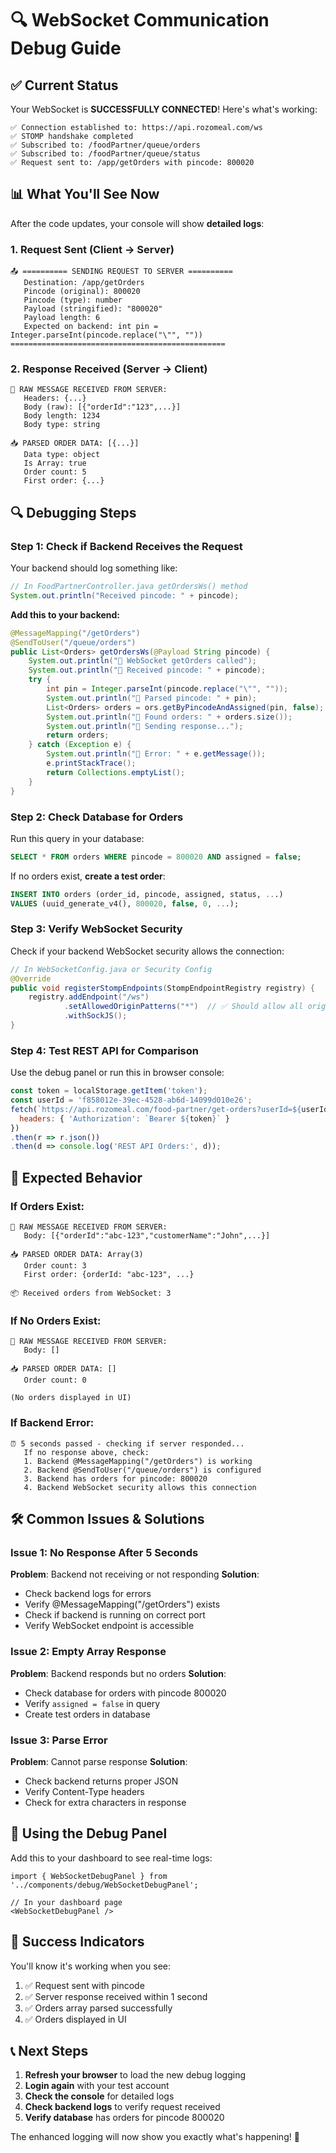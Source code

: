 # 🔍 WebSocket Communication Debug Guide

## ✅ Current Status

Your WebSocket is **SUCCESSFULLY CONNECTED**! Here's what's working:

```
✅ Connection established to: https://api.rozomeal.com/ws
✅ STOMP handshake completed
✅ Subscribed to: /foodPartner/queue/orders
✅ Subscribed to: /foodPartner/queue/status
✅ Request sent to: /app/getOrders with pincode: 800020
```

## 📊 What You'll See Now

After the code updates, your console will show **detailed logs**:

### 1. **Request Sent (Client → Server)**
```
📤 ========== SENDING REQUEST TO SERVER ==========
   Destination: /app/getOrders
   Pincode (original): 800020
   Pincode (type): number
   Payload (stringified): "800020"
   Payload length: 6
   Expected on backend: int pin = Integer.parseInt(pincode.replace("\"", ""))
================================================
```

### 2. **Response Received (Server → Client)**
```
📨 RAW MESSAGE RECEIVED FROM SERVER:
   Headers: {...}
   Body (raw): [{"orderId":"123",...}]
   Body length: 1234
   Body type: string

📥 PARSED ORDER DATA: [{...}]
   Data type: object
   Is Array: true
   Order count: 5
   First order: {...}
```

## 🔍 Debugging Steps

### Step 1: Check if Backend Receives the Request

Your backend should log something like:
```java
// In FoodPartnerController.java getOrdersWs() method
System.out.println("Received pincode: " + pincode);
```

**Add this to your backend:**
```java
@MessageMapping("/getOrders")
@SendToUser("/queue/orders")
public List<Orders> getOrdersWs(@Payload String pincode) {
    System.out.println("🔵 WebSocket getOrders called");
    System.out.println("🔵 Received pincode: " + pincode);
    try {
        int pin = Integer.parseInt(pincode.replace("\"", ""));
        System.out.println("🔵 Parsed pincode: " + pin);
        List<Orders> orders = ors.getByPincodeAndAssigned(pin, false);
        System.out.println("🔵 Found orders: " + orders.size());
        System.out.println("🔵 Sending response...");
        return orders;
    } catch (Exception e) {
        System.out.println("🔴 Error: " + e.getMessage());
        e.printStackTrace();
        return Collections.emptyList();
    }
}
```

### Step 2: Check Database for Orders

Run this query in your database:
```sql
SELECT * FROM orders WHERE pincode = 800020 AND assigned = false;
```

If no orders exist, **create a test order**:
```sql
INSERT INTO orders (order_id, pincode, assigned, status, ...) 
VALUES (uuid_generate_v4(), 800020, false, 0, ...);
```

### Step 3: Verify WebSocket Security

Check if your backend WebSocket security allows the connection:

```java
// In WebSocketConfig.java or Security Config
@Override
public void registerStompEndpoints(StompEndpointRegistry registry) {
    registry.addEndpoint("/ws")
            .setAllowedOriginPatterns("*")  // ✅ Should allow all origins
            .withSockJS();
}
```

### Step 4: Test REST API for Comparison

Use the debug panel or run this in browser console:
```javascript
const token = localStorage.getItem('token');
const userId = 'f858012e-39ec-4528-ab6d-14099d010e26';
fetch(`https://api.rozomeal.com/food-partner/get-orders?userId=${userId}`, {
  headers: { 'Authorization': `Bearer ${token}` }
})
.then(r => r.json())
.then(d => console.log('REST API Orders:', d));
```

## 🎯 Expected Behavior

### If Orders Exist:
```
📨 RAW MESSAGE RECEIVED FROM SERVER:
   Body: [{"orderId":"abc-123","customerName":"John",...}]

📥 PARSED ORDER DATA: Array(3)
   Order count: 3
   First order: {orderId: "abc-123", ...}

📦 Received orders from WebSocket: 3
```

### If No Orders Exist:
```
📨 RAW MESSAGE RECEIVED FROM SERVER:
   Body: []

📥 PARSED ORDER DATA: []
   Order count: 0

(No orders displayed in UI)
```

### If Backend Error:
```
⏰ 5 seconds passed - checking if server responded...
   If no response above, check:
   1. Backend @MessageMapping("/getOrders") is working
   2. Backend @SendToUser("/queue/orders") is configured
   3. Backend has orders for pincode: 800020
   4. Backend WebSocket security allows this connection
```

## 🛠️ Common Issues & Solutions

### Issue 1: No Response After 5 Seconds
**Problem**: Backend not receiving or not responding
**Solution**:
- Check backend logs for errors
- Verify @MessageMapping("/getOrders") exists
- Check if backend is running on correct port
- Verify WebSocket endpoint is accessible

### Issue 2: Empty Array Response
**Problem**: Backend responds but no orders
**Solution**:
- Check database for orders with pincode 800020
- Verify `assigned = false` in query
- Create test orders in database

### Issue 3: Parse Error
**Problem**: Cannot parse response
**Solution**:
- Check backend returns proper JSON
- Verify Content-Type headers
- Check for extra characters in response

## 📱 Using the Debug Panel

Add this to your dashboard to see real-time logs:

```tsx
import { WebSocketDebugPanel } from '../components/debug/WebSocketDebugPanel';

// In your dashboard page
<WebSocketDebugPanel />
```

## 🎉 Success Indicators

You'll know it's working when you see:
1. ✅ Request sent with pincode
2. ✅ Server response received within 1 second
3. ✅ Orders array parsed successfully
4. ✅ Orders displayed in UI

## 📞 Next Steps

1. **Refresh your browser** to load the new debug logging
2. **Login again** with your test account
3. **Check the console** for detailed logs
4. **Check backend logs** to verify request received
5. **Verify database** has orders for pincode 800020

The enhanced logging will now show you exactly what's happening! 🚀
